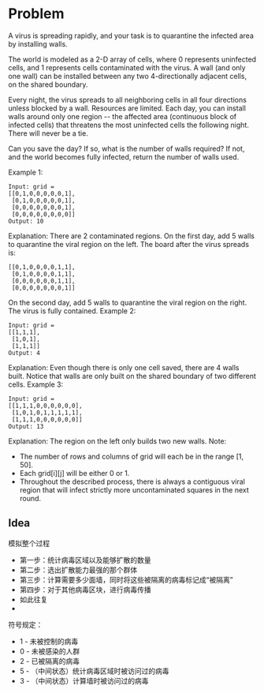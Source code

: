 # Problem
A virus is spreading rapidly, and your task is to quarantine the infected area by installing walls.

The world is modeled as a 2-D array of cells, where 0 represents uninfected cells, and 1 represents cells contaminated with the virus. A wall (and only one wall) can be installed between any two 4-directionally adjacent cells, on the shared boundary.

Every night, the virus spreads to all neighboring cells in all four directions unless blocked by a wall. Resources are limited. Each day, you can install walls around only one region -- the affected area (continuous block of infected cells) that threatens the most uninfected cells the following night. There will never be a tie.

Can you save the day? If so, what is the number of walls required? If not, and the world becomes fully infected, return the number of walls used.

Example 1:
```
Input: grid = 
[[0,1,0,0,0,0,0,1],
 [0,1,0,0,0,0,0,1],
 [0,0,0,0,0,0,0,1],
 [0,0,0,0,0,0,0,0]]
Output: 10
```
Explanation:
There are 2 contaminated regions.
On the first day, add 5 walls to quarantine the viral region on the left. The board after the virus spreads is:
```
[[0,1,0,0,0,0,1,1],
 [0,1,0,0,0,0,1,1],
 [0,0,0,0,0,0,1,1],
 [0,0,0,0,0,0,0,1]]
```
On the second day, add 5 walls to quarantine the viral region on the right. The virus is fully contained.
Example 2:
```
Input: grid = 
[[1,1,1],
 [1,0,1],
 [1,1,1]]
Output: 4
```
Explanation: Even though there is only one cell saved, there are 4 walls built.
Notice that walls are only built on the shared boundary of two different cells.
Example 3:
```
Input: grid = 
[[1,1,1,0,0,0,0,0,0],
 [1,0,1,0,1,1,1,1,1],
 [1,1,1,0,0,0,0,0,0]]
Output: 13
```
Explanation: The region on the left only builds two new walls.
Note:
* The number of rows and columns of grid will each be in the range [1, 50].
* Each grid[i][j] will be either 0 or 1.
* Throughout the described process, there is always a contiguous viral region that will infect strictly more uncontaminated squares in the next round.

## Idea
模拟整个过程
* 第一步：统计病毒区域以及能够扩散的数量
* 第二步：选出扩散能力最强的那个群体
* 第三步：计算需要多少面墙，同时将这些被隔离的病毒标记成“被隔离”
* 第四步：对于其他病毒区块，进行病毒传播
* 如此往复
*
     
符号规定：
* 1 - 未被控制的病毒
* 0 - 未被感染的人群
* 2 - 已被隔离的病毒
* 5 - （中间状态）统计病毒区域时被访问过的病毒
* 3 - （中间状态）计算墙时被访问过的病毒
